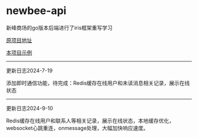 # newbee-api
新峰商场的go版本后端进行了iris框架重写学习

[原项目地址](https://github.com/newbee-ltd/newbee-mall-api-go)

[本项目示例](http://121.37.200.179:28082/)

***

更新日志2024-7-19

添加即时通信功能，待完成：Redis缓存在线用户和未读消息相关记录，展示在线状态

***

更新日志2024-9-10

Redis缓存在线用户和联系人等相关记录，展示在线状态，本地缓存优化，websocket心跳重连，onmessage处理，大幅加快响应速度。
